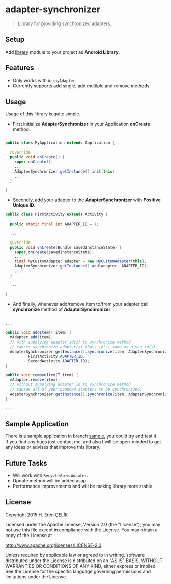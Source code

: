 # adapter-synchronizer
> Library for providing synchronized adapters...

## Setup
Add [library](https://github.com/erencelik/adapter-synchronizer/tree/master/library) module to your project as **Android Library**.

## Features
- Only works with <code>ArrayAdapter</code>.
- Currently supports add single, add multiple and remove methods.

## Usage
Usage of this library is quite simple.
- First initialize **AdapterSynchronizer** in your Application **onCreate** method.
```java

public class MyApplication extends Application {

  @Override
  public void onCreate() {
    super.onCreate();
    ...
    AdapterSynchronizer.getInstance().init(this);
    ...
  }

}
```
- Secondly, add your adapter to the **AdapterSynchronizer** with **Positive Unique ID**.
```java
public class FirstActivity extends Activity {
  
  public static final int ADAPTER_ID = 1;

  ...

  @Override
  public void onCreate(Bundle savedInstanceState) {
    super.onCreate(savedInstanceState);
    ...
    final MyCustomAdapter adapter = new MyCustomAdapter(this);
    AdapterSynchronizer.getInstance().add(adapter, ADAPTER_ID);
    ...
  }

  ...

}
```
- And finally, whenever add/remove  item to/from your adapter call **synchronize** method of **AdapterSynchronizer**
```java
  
...

public void addItem(T item) {
  mAdapter.add(item);
  // With supplying adapter id(s) to synchronize method
  // causes synchronize adapter(s) thats id(s) same as given id(s)
  AdapterSynchronizer.getInstance().synchronize(item, AdapterSynchronizer.SyncType.ADD, 
          FirstActivity.ADAPTER_ID, 
          SecondActivity.ADAPTER_ID);
}

public void removeItem(T item) {
  mAdapter.remove(item);
  // Without supplying adapter id to synchronize method
  // causes all of your bounded atapters to be synchronized.
  AdapterSynchronizer.getInstance().synchronize(item, AdapterSynchronizer.SyncType.REMOVE);
}

...

```
## Sample Application
There is a sample application in branch [sample](https://github.com/erencelik/adapter-synchronizer/tree/master/sample), you could try and test it.
<br>
If you find any bugs just contact me, and also I will be open-minded to get any ideas or advises that improve this library.

## Future Tasks
- Will work with <code>RecycleView.Adapter</code>.
- Update method will be added asap.
- Performance improvements and will be making library more stable.

## License
  Copyright 2015 H. Eren ÇELİK
  
  Licensed under the Apache License, Version 2.0 (the "License");
  you may not use this file except in compliance with the License.
  You may obtain a copy of the License at
  
  http://www.apache.org/licenses/LICENSE-2.0
  
  Unless required by applicable law or agreed to in writing, software
  distributed under the License is distributed on an "AS IS" BASIS,
  WITHOUT WARRANTIES OR CONDITIONS OF ANY KIND, either express or implied.
  See the License for the specific language governing permissions and
  limitations under the License.
